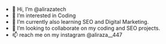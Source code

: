 - 👋 Hi, I’m @alirazatech
- 👀 I’m interested in Coding
- 🌱 I’m currently also learning SEO and Digital Marketing. 
- 💞️ I’m looking to collaborate on my coding and SEO projects.
- 📫 reach me on my instagram @aliraza__447
